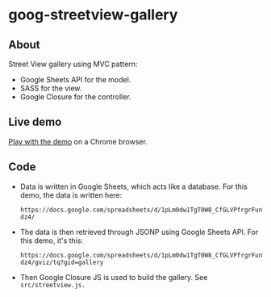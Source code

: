 # goog-streetview-gallery

## About
Street View gallery using MVC pattern:
  - Google Sheets API for the model.
  - SASS for the view.
  - Google Closure for the controller.

## Live demo

<p><a href="http://jguinto.github.io/goog/streetview/" target="_blank">Play with the demo</a> on a Chrome browser.</p>

## Code

- Data is written in Google Sheets, which acts like a database. For this demo, the data is written here:

  ```
  https://docs.google.com/spreadsheets/d/1pLm0dw1TgT0W8_CfGLVPfrgrFunW7GijNyHwwVv-dz4/
  ```

- The data is then retrieved through JSONP using Google Sheets API. For this demo, it's this:

  ```
  https://docs.google.com/spreadsheets/d/1pLm0dw1TgT0W8_CfGLVPfrgrFunW7GijNyHwwVv-dz4/gviz/tq?gid=gallery
  ```

- Then Google Closure JS is used to build the gallery. See <code>src/streetview.js.</code>

